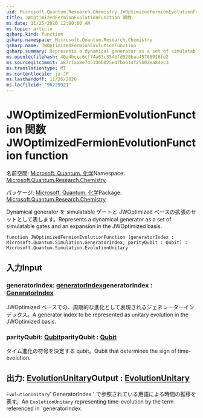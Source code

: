 ```yaml
---
uid: Microsoft.Quantum.Research.Chemistry.JWOptimizedFermionEvolutionFunction
title: JWOptimizedFermionEvolutionFunction 関数
ms.date: 11/25/2020 12:00:00 AM
ms.topic: article
qsharp.kind: function
qsharp.namespace: Microsoft.Quantum.Research.Chemistry
qsharp.name: JWOptimizedFermionEvolutionFunction
qsharp.summary: Represents a dynamical generator as a set of simulatable gates and an expansion in the JWOptimized basis.
ms.openlocfilehash: 40a4bccc6cf74a63c354bfd628baa45768916fe2
ms.sourcegitcommit: a87c1aa8e7453360025e47ba614f25b02ea84ec3
ms.translationtype: MT
ms.contentlocale: ja-JP
ms.lasthandoff: 11/26/2020
ms.locfileid: "96229921"
---
```

# <a name="jwoptimizedfermionevolutionfunction-function"></a><span data-ttu-id="7cdd6-102">JWOptimizedFermionEvolutionFunction 関数</span><span class="sxs-lookup"><span data-stu-id="7cdd6-102">JWOptimizedFermionEvolutionFunction function</span></span>

<span data-ttu-id="7cdd6-103">名前空間: [Microsoft. Quantum. 化学](xref:Microsoft.Quantum.Research.Chemistry)</span><span class="sxs-lookup"><span data-stu-id="7cdd6-103">Namespace: [Microsoft.Quantum.Research.Chemistry](xref:Microsoft.Quantum.Research.Chemistry)</span></span>

<span data-ttu-id="7cdd6-104">パッケージ: [Microsoft. Quantum. 化学](https://nuget.org/packages/Microsoft.Quantum.Research.Chemistry)</span><span class="sxs-lookup"><span data-stu-id="7cdd6-104">Package: [Microsoft.Quantum.Research.Chemistry](https://nuget.org/packages/Microsoft.Quantum.Research.Chemistry)</span></span>


<span data-ttu-id="7cdd6-105">Dynamical generator を simulatable ゲートと JWOptimized ベースの拡張のセットとして表します。</span><span class="sxs-lookup"><span data-stu-id="7cdd6-105">Represents a dynamical generator as a set of simulatable gates and an expansion in the JWOptimized basis.</span></span>

```qsharp
function JWOptimizedFermionEvolutionFunction (generatorIndex : Microsoft.Quantum.Simulation.GeneratorIndex, parityQubit : Qubit) : Microsoft.Quantum.Simulation.EvolutionUnitary
```


## <a name="input"></a><span data-ttu-id="7cdd6-106">入力</span><span class="sxs-lookup"><span data-stu-id="7cdd6-106">Input</span></span>

### <a name="generatorindex--generatorindex"></a><span data-ttu-id="7cdd6-107">generatorIndex: [generatorIndex](xref:Microsoft.Quantum.Simulation.GeneratorIndex)</span><span class="sxs-lookup"><span data-stu-id="7cdd6-107">generatorIndex : [GeneratorIndex](xref:Microsoft.Quantum.Simulation.GeneratorIndex)</span></span>

<span data-ttu-id="7cdd6-108">JWOptimized ベースでの、周期的な進化として表現されるジェネレーターインデックス。</span><span class="sxs-lookup"><span data-stu-id="7cdd6-108">A generator index to be represented as unitary evolution in the JWOptimized basis.</span></span>


### <a name="parityqubit--qubit"></a><span data-ttu-id="7cdd6-109">parityQubit: [Qubit](xref:microsoft.quantum.lang-ref.qubit)</span><span class="sxs-lookup"><span data-stu-id="7cdd6-109">parityQubit : [Qubit](xref:microsoft.quantum.lang-ref.qubit)</span></span>

<span data-ttu-id="7cdd6-110">タイム進化の符号を決定する qubit。</span><span class="sxs-lookup"><span data-stu-id="7cdd6-110">Qubit that determines the sign of time-evolution.</span></span>



## <a name="output--evolutionunitary"></a><span data-ttu-id="7cdd6-111">出力: [EvolutionUnitary](xref:Microsoft.Quantum.Simulation.EvolutionUnitary)</span><span class="sxs-lookup"><span data-stu-id="7cdd6-111">Output : [EvolutionUnitary](xref:Microsoft.Quantum.Simulation.EvolutionUnitary)</span></span>

<span data-ttu-id="7cdd6-112">`EvolutionUnitary`' GeneratorIndex ' で参照されている用語による時間の推移を表す。</span><span class="sxs-lookup"><span data-stu-id="7cdd6-112">An `EvolutionUnitary` representing time-evolution by the term referenced in \`generatorIndex.</span></span>